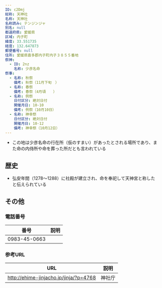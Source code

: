 ```yaml
---
ID: c2Dmj
総称: 天神社
名称: 天神社
名称読み: テンジンジャ
別名: null
都道府県: 愛媛県
区域: 内子町
緯度: 33.551735
経度: 132.647873
郵便番号: null
住所: 愛媛県喜多郡内子町内子３８５５番地
祭神:
  - ID: 2nz
    名称: 少彦名命
祭事:
  - 名称: 秋祭
    備考: 秋祭（11月下旬　）
  - 名称: 春祭
    備考: 春祭（4月頃　　）
  - 名称: 例祭
    日付区分: 絶対日付
    開催月日: 10-10
    備考: 例祭（10月10日）
  - 名称: 神幸祭
    日付区分: 絶対日付
    開催月日: 10-12
    備考: 神幸祭（10月12日）
---
```


- この地は少彦名命の行在所（仮のすまい）があったとされる場所であり、また命の内侍所や命を葬った所だとも言われている

## 歴史

- 弘安年間（1278～1288）に社殿が建立され、命を奉祀して天神宮と称したと伝えられている

## その他

### 電話番号

| 番号         | 説明 |
| ------------ | ---- |
| 0983-45-0663 |      |

### 参考URL

| URL                                    | 説明   |
| -------------------------------------- | ------ |
| http://ehime-jinjacho.jp/jinja/?p=4768 | 神社庁 |
